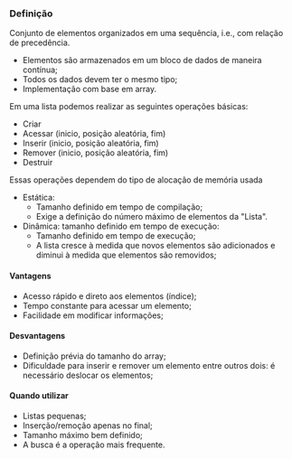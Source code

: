 ### Definição
Conjunto de elementos organizados em uma sequência, i.e.,
com relação de precedência.

- Elementos são armazenados em um
bloco de dados de maneira
contínua;
- Todos os dados devem ter o mesmo
tipo;
- Implementação com base em array.

Em uma lista podemos realizar as seguintes operações básicas:
- Criar
- Acessar (inicio, posição aleatória, fim)
- Inserir (inicio, posição aleatória, fim)
- Remover (inicio, posição aleatória, fim)
- Destruir

Essas operações dependem do tipo de alocação de memória usada
- Estática: 
    - Tamanho definido em tempo de compilação;
    - Exige a definição do número máximo de elementos da "Lista". 
- Dinâmica: tamanho definido em tempo de execução:
    - Tamanho definido em tempo de execução;
    - A lista cresce à medida que novos elementos são adicionados e diminui à medida que elementos são removidos;

#### Vantagens
- Acesso rápido e direto aos elementos (índice);
- Tempo constante para acessar um elemento;
- Facilidade em modificar informações;

#### Desvantagens
- Definição prévia do tamanho do array;
- Dificuldade para inserir e remover um elemento entre outros dois: é necessário deslocar os elementos;

#### Quando utilizar
- Listas pequenas;
- Inserção/remoção apenas no final;
- Tamanho máximo bem definido;
- A busca é a operação mais frequente.
